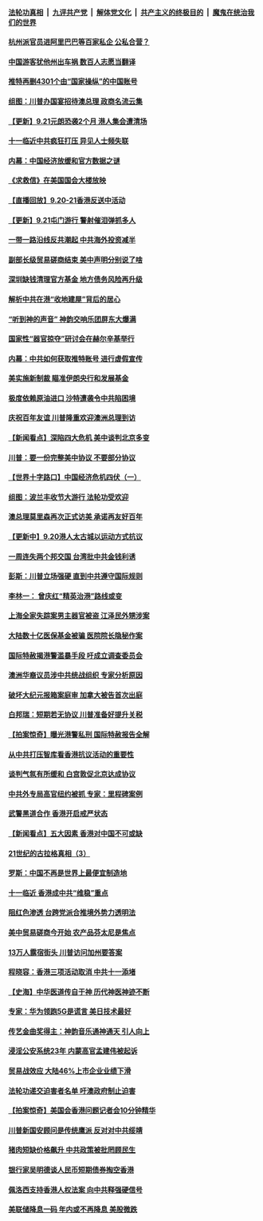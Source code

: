 ####  [法轮功真相](../../../../basic/blob/master/README.md?t=09220200) &nbsp;|&nbsp; [九评共产党](../../../../9ping.md/blob/master/README.md?t=09220200) &nbsp;|&nbsp; [解体党文化](../../../../jtdwh.md/blob/master/README.md?t=09220200)  &nbsp;|&nbsp; [共产主义的终极目的](../../../../gczydzjmd.md/blob/master/README.md?t=09220200) &nbsp;|&nbsp; [魔鬼在统治我们的世界](../../../../mgztzwmdsj.md/blob/master/README.md?t=09220200) 

#### [杭州派官员进阿里巴巴等百家私企 公私合营？](../pages/nf4514/n11537762.md?t=09220200) 

#### [中国游客犹他州出车祸 数百人志愿当翻译](../pages/nf4514/n11537625.md?t=09220200) 

#### [推特再删4301个由“国家操纵”的中国账号](../pages/nf4514/n11537418.md?t=09220200) 

#### [组图：川普办国宴招待澳总理 政商名流云集](../pages/nf4514/n11537407.md?t=09220200) 

#### [【更新】9.21元朗恐袭2个月 港人集会遭清场](../pages/nf4514/n11537202.md?t=09220200) 

#### [十一临近中共疯狂打压 异见人士频失联](../pages/nf4514/n11536555.md?t=09220200) 

#### [内幕：中国经济放缓和官方数据之谜](../pages/nf4514/n11514769.md?t=09220200) 

#### [《求救信》在美国国会大楼放映](../pages/nf4514/n11537252.md?t=09220200) 

#### [【直播回放】9.20-21香港反送中活动](../pages/nf4514/n11533277.md?t=09220200) 

#### [【更新】9.21屯门游行 警射催泪弹抓多人](../pages/nf4514/n11534673.md?t=09220200) 

#### [一带一路沿线反共潮起 中共海外投资减半](../pages/nf4514/n11520228.md?t=09220200) 

#### [副部长级贸易磋商结束 美中声明分别说了啥](../pages/nf4514/n11536402.md?t=09220200) 

#### [深圳缺钱清理官方基金 地方债务风险再升级](../pages/nf4514/n11535810.md?t=09220200) 

#### [解析中共在港“收地建屋”背后的居心](../pages/nf4514/n11523814.md?t=09220200) 

#### [“听到神的声音” 神韵交响乐团屏东大爆满](../pages/nf4514/n11536142.md?t=09220200) 

#### [国家性“器官掠夺”研讨会在赫尔辛基举行](../pages/nf4514/n11532803.md?t=09220200) 

#### [内幕：中共如何获取推特账号 进行虚假宣传](../pages/nf4514/n11535181.md?t=09220200) 

#### [美实施新制裁 瞄准伊朗央行和发展基金](../pages/nf4514/n11535617.md?t=09220200) 

#### [极度依赖原油进口 沙特遭袭令中共陷困境](../pages/nf4514/n11535965.md?t=09220200) 

#### [庆祝百年友谊 川普隆重欢迎澳洲总理到访](../pages/nf4514/n11535946.md?t=09220200) 

#### [【新闻看点】深陷四大危机 美中谈判北京多变](../pages/nf4514/n11535692.md?t=09220200) 

#### [川普：要一份完整美中协议 不要部分协议](../pages/nf4514/n11535676.md?t=09220200) 

#### [【世界十字路口】中国经济危机四伏（一）](../pages/nf4514/n11533631.md?t=09220200) 

#### [组图：波兰丰收节大游行 法轮功受欢迎](../pages/nf4514/n11535288.md?t=09220200) 

#### [澳总理莫里森再次正式访美 承诺再友好百年](../pages/nf4514/n11534214.md?t=09220200) 

#### [【更新中】9.20港人太古城以运动方式抗议](../pages/nf4514/n11534630.md?t=09220200) 

#### [一周连失两个邦交国 台湾批中共金钱利诱](../pages/nf4514/n11534689.md?t=09220200) 

#### [彭斯：川普立场强硬 直到中共遵守国际规则](../pages/nf4514/n11533669.md?t=09220200) 

#### [李林一： 曾庆红“精英治港”路线或变](../pages/nf4514/n11520386.md?t=09220200) 

#### [上海全家失踪案男主器官被盗 江泽民外甥涉案](../pages/nf4514/n11482022.md?t=09220200) 

#### [大陆数十亿医保基金被骗 医院院长隐秘作案](../pages/nf4514/n11534342.md?t=09220200) 

#### [国际特赦揭港警滥暴手段 吁成立调查委员会](../pages/nf4514/n11533906.md?t=09220200) 

#### [澳洲华裔议员涉中共统战组织 专家分析原因](../pages/nf4514/n11533632.md?t=09220200) 

#### [破坏大纪元报箱案庭审 加拿大被告首次出庭](../pages/nf4514/n11533686.md?t=09220200) 

#### [白邦瑞：短期若无协议 川普准备好提升关税](../pages/nf4514/n11533472.md?t=09220200) 

#### [【拍案惊奇】曝光港警私刑 国际特赦报告全解](../pages/nf4514/n11533815.md?t=09220200) 

#### [从中共打压智库看香港抗议活动的重要性](../pages/nf4514/n11533576.md?t=09220200) 

#### [谈判气氛有所缓和 白宫敦促北京达成协议](../pages/nf4514/n11533516.md?t=09220200) 

#### [中共外专局高官纽约被抓 专家：里程碑案例](../pages/nf4514/n11533187.md?t=09220200) 

#### [武警黑道合作 香港开启戒严状态](../pages/nf4514/n11533370.md?t=09220200) 

#### [【新闻看点】五大因素 香港对中国不可或缺](../pages/nf4514/n11532817.md?t=09220200) 

#### [21世纪的古拉格真相（3）](../pages/nf4514/n11530187.md?t=09220200) 

#### [罗斯：中国不再是世界上最便宜制造地](../pages/nf4514/n11533177.md?t=09220200) 

#### [十一临近 香港成中共“维稳”重点](../pages/nf4514/n11532988.md?t=09220200) 

#### [阻红色渗透 台跨党派合推境外势力透明法](../pages/nf4514/n11532396.md?t=09220200) 

#### [美中贸易磋商今开始 农产品芬太尼是焦点](../pages/nf4514/n11532800.md?t=09220200) 

#### [13万人露宿街头 川普访问加州要答案](../pages/nf4514/n11532672.md?t=09220200) 

#### [程晓容：香港三项活动取消 中共十一添堵](../pages/nf4514/n11531293.md?t=09220200) 

#### [【史海】中华医道传自于神 历代神医神迹不断](../pages/nf4514/n4475262.md?t=09220200) 

#### [专家：华为领跑5G是谎言 美日技术最好](../pages/nf4514/n11532066.md?t=09220200) 

#### [传艺金曲奖得主：神韵音乐通神通天 引人向上](../pages/nf4514/n11531729.md?t=09220200) 

#### [浸淫公安系统23年 内蒙高官孟建伟被起诉](../pages/nf4514/n11531350.md?t=09220200) 

#### [贸易战效应 大陆46%上市企业业绩下滑](../pages/nf4514/n11531103.md?t=09220200) 

#### [法轮功递交迫害者名单 吁澳政府制止迫害](../pages/nf4514/n11530945.md?t=09220200) 

#### [【拍案惊奇】美国会香港问题记者会10分钟精华](../pages/nf4514/n11531209.md?t=09220200) 

#### [川普新国安顾问是传统鹰派 反对对中共绥靖](../pages/nf4514/n11530608.md?t=09220200) 

#### [猪肉短缺价格飙升 中共政策被批罔顾民生](../pages/nf4514/n11530588.md?t=09220200) 

#### [银行家吴明德谈人民币短期债券掏空香港](../pages/nf4514/n11530551.md?t=09220200) 

#### [佩洛西支持香港人权法案 向中共释强硬信号](../pages/nf4514/n11530716.md?t=09220200) 

#### [美联储降息一码 年内或不再降息 美股微跌](../pages/nf4514/n11530732.md?t=09220200) 

